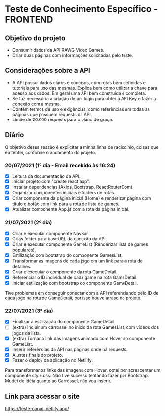 # Teste de Conhecimento Específico - FRONTEND

## Objetivo do projeto

- Consumir dados da API RAWG Vídeo Games.
- Criar duas páginas com informações solicitadas pelo teste.

## Considerações sobre a API

- A API possui dados claros e concisos, com rotas bem definidas e tutoriais para uso das mesmas. Explica bem como utilizar a chave para acesso aos dados. Em geral uma API bem construida e completa.
- Se faz necessária a criação de um login para obter a API Key e fazer a conexão com a mesma.
- Contém termos de uso e exigências, como referências em todas as páginas que possuem requests da API.
- Limite de 20.000 requests para o plano de graça.

## Diário

O objetivo dessa sessão é explicitar a minha linha de raciocínio, coisas que eu tentei, conforme o andamento do projeto.

### 20/07/2021 (1º dia - Email recebido às 16:24)

- [x] Leitura da documentação da API.
- [x] Iniciar projeto com "create react app".
- [x] Instalar dependencias (Axios, Bootstrap, ReactRouterDom).
- [x] Organizar componentes iniciais e folders de rotas.
- [x] Criar componente da página inicial (Home) e renderizar página com título e botão com link para a rota de lista de games.
- [x] Atualizar componente App.js com a rota da página inicial.

### 21/07/2021 (2º dia)

- [x] Criar e executar componente NavBar
- [x] Crias folder para baseURL da conexão da API.
- [x] Criar e executar componente GameList (Renderizar lista de games populares).
- [x] Estilização com bootstrap do componente GamesList.
- [x] Transformar as imagens de cada jogo em um link para a rota de detalhes.
- [x] Criar e executar o componente da rota GameDetail.
- [x] Referenciar o ID individual de cada game na rota GameDetail.
- [x] Iniciar estilização com bootstrap do componente GameDetail.

Tive problemas em conseguir conectar com a API referenciando pelo ID de cada jogo na rota de GameDetail, por isso houve atraso no projeto.

### 22/07/2021 (3º dia)

- [x] Finalizar a estilização do componente GameDetail
- [ ] (extra) Incluir um carrossel no inicio da rota GamesList, com vídeos dos jogos da lista.
- [x] (extra) Tornar o link das imagens animado com Hover no componente GameList.
- [x] Inserir referências da API nas páginas onde há requests.
- [x] Ajustes finais do projeto.
- [x] Fazer o deploy da aplicação no Netilify.

Para transformar os links das imagens com Hover, optei por acrescentar um componente style.css. Não tive sucesso tentando fazer por Bootstrap.
Mudei de idéia quanto ao Carrossel, não vou inserir.

## Link para acessar o site

https://teste-carupi.netlify.app/
